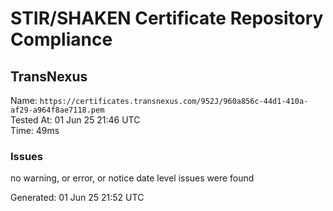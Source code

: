 # STIR/SHAKEN Certificate Repository Compliance

## TransNexus

Name: `https://certificates.transnexus.com/952J/960a856c-44d1-410a-af29-a964f8ae7118.pem`\
Tested At: 01 Jun 25 21:46 UTC\
Time: 49ms

### Issues

no warning, or error, or notice date level issues were found

Generated: 01 Jun 25 21:52 UTC